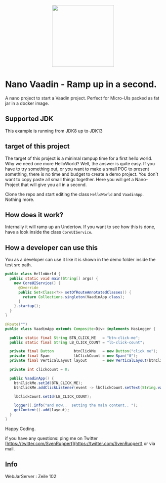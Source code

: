 
<center>
<a href="https://vaadin.com">
 <img src="https://vaadin.com/images/hero-reindeer.svg" width="200" height="200" /></a>
</center>


# Nano Vaadin - Ramp up in a second.
A nano project to start a Vaadin project. Perfect for Micro-UIs packed as fat jar in a docker image.

## Supported JDK
This example is running from JDK8 up to JDK13

## target of this project
The target of this project is a minimal rampup time for a first hello world.
Why we need one more HelloWorld? Well, the answer is quite easy. 
If you have to try something out, or you want to make a small POC to present something,
there is no time and budget to create a demo project.
You don´t want to copy paste all small things together.
Here you will get a Nano-Project that will give you all in a second.

Clone the repo and start editing the class ```HelloWorld``` and ```VaadinApp```.
Nothing more. 

## How does it work?
Internally it will ramp up an Undertow. If you want to see how this is done, have a look inside
the class ```CoreUIService```.

## How a developer can use this
You as a developer can use it like it is shown in the demo folder inside the test src path.

```java
public class HelloWorld {
  public static void main(String[] args) {
    new CoreUIService() {
      @Override
      public Set<Class<?>> setOfRouteAnnotatedClasses() {
        return Collections.singleton(VaadinApp.class);
      }
    }.startup();
  }
}
```


```java
@Route("")
public class VaadinApp extends Composite<Div> implements HasLogger {

  public static final String BTN_CLICK_ME   = "btn-click-me";
  public static final String LB_CLICK_COUNT = "lb-click-count";

  private final Button         btnClickMe   = new Button("click me");
  private final Span           lbClickCount = new Span("0");
  private final VerticalLayout layout       = new VerticalLayout(btnClickMe, lbClickCount);

  private int clickcount = 0;

  public VaadinApp() {
    btnClickMe.setId(BTN_CLICK_ME);
    btnClickMe.addClickListener(event -> lbClickCount.setText(String.valueOf(++clickcount)));

    lbClickCount.setId(LB_CLICK_COUNT);

    logger().info("and now..  setting the main content.. ");
    getContent().add(layout);
  }
}
```

Happy Coding.

if you have any questions: ping me on Twitter [https://twitter.com/SvenRuppert](https://twitter.com/SvenRuppert)
or via mail.



## Info

WebJarServer : Zeile 102